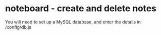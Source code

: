 # noteboard - create and delete notes

You will need to set up a MySQL database, and enter the details in /config/db.js
